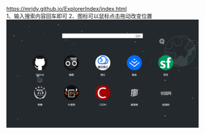 https://mrjdy.github.io/ExplorerIndex/index.html  
1、输入搜索内容回车即可
2、图标可以鼠标点击拖动改变位置
![image](https://github.com/MrJdy/ExplorerIndex/blob/master/images/ScreenShots.png)
